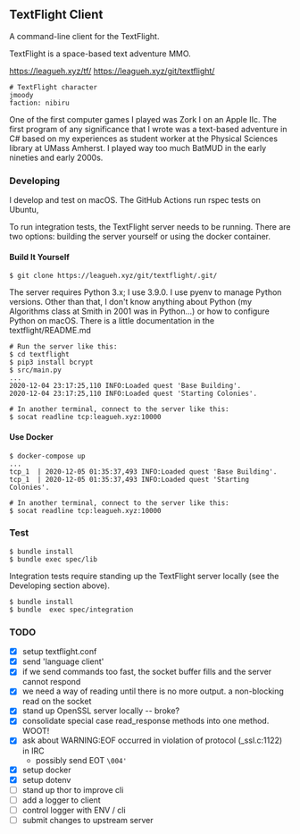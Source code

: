 ## TextFlight Client

A command-line client for the TextFlight.

TextFlight is a space-based text adventure MMO.

https://leagueh.xyz/tf/
https://leagueh.xyz/git/textflight/

```
# TextFlight character
jmoody
faction: nibiru
```

One of the first computer games I played was Zork I on an Apple IIc.  The first
program of any significance that I wrote was a text-based adventure in C# based
on my experiences as student worker at the Physical Sciences library at UMass
Amherst.  I played way too much BatMUD in the early nineties and early 2000s.

### Developing

I develop and test on macOS.  The GitHub Actions run rspec tests on Ubuntu,

To run integration tests, the TextFlight server needs to be running.  There
are two options: building the server yourself or using the docker container.

#### Build It Yourself

```
$ git clone https://leagueh.xyz/git/textflight/.git/
```

The server requires Python 3.x; I use 3.9.0.  I use pyenv to manage Python
versions. Other than that, I don't know anything about Python (my Algorithms
class at Smith in 2001 was in Python...) or how to configure Python on macOS.
There is a little documentation in the textflight/README.md

```
# Run the server like this:
$ cd textflight
$ pip3 install bcrypt
$ src/main.py
...
2020-12-04 23:17:25,110 INFO:Loaded quest 'Base Building'.
2020-12-04 23:17:25,110 INFO:Loaded quest 'Starting Colonies'.

# In another terminal, connect to the server like this:
$ socat readline tcp:leagueh.xyz:10000
```

#### Use Docker

```
$ docker-compose up
...
tcp_1  | 2020-12-05 01:35:37,493 INFO:Loaded quest 'Base Building'.
tcp_1  | 2020-12-05 01:35:37,493 INFO:Loaded quest 'Starting Colonies'.

# In another terminal, connect to the server like this:
$ socat readline tcp:leagueh.xyz:10000
```

### Test

```
$ bundle install
$ bundle exec spec/lib
```

Integration tests require standing up the TextFlight server locally (see the
Developing section above).

```
$ bundle install
$ bundle  exec spec/integration
```

### TODO

- [x] setup textflight.conf
- [x] send 'language client'
- [x] if we send commands too fast, the socket buffer fills and the server cannot respond
- [x] we need a way of reading until there is no more output.  a non-blocking read on the socket
- [x] stand up OpenSSL server locally -- broke?
- [x] consolidate special case read_response methods into one method. WOOT!
- [x] ask about WARNING:EOF occurred in violation of protocol (_ssl.c:1122) in IRC
     * possibly send EOT `\004'`
- [x] setup docker
- [x] setup dotenv
- [ ] stand up thor to improve cli
- [ ] add a logger to client
- [ ] control logger with ENV / cli
- [ ] submit changes to upstream server

